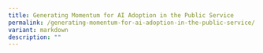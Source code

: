 ```yaml
---
title: Generating Momentum for AI Adoption in the Public Service
permalink: /generating-momentum-for-ai-adoption-in-the-public-service/
variant: markdown
description: ""
---
```

